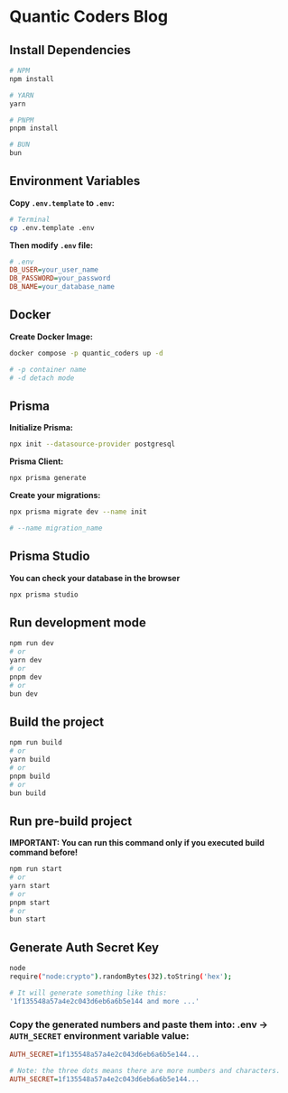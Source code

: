 # Quantic Coders Blog

## Install Dependencies

```bash
# NPM
npm install

# YARN
yarn

# PNPM
pnpm install

# BUN
bun
```

## Environment Variables

**Copy ```.env.template``` to ```.env```:**

```bash
# Terminal
cp .env.template .env
```

**Then modify ```.env``` file:**

```ini
# .env
DB_USER=your_user_name
DB_PASSWORD=your_password
DB_NAME=your_database_name
```

## Docker

**Create Docker Image:**

```bash
docker compose -p quantic_coders up -d

# -p container name
# -d detach mode
```

## Prisma

**Initialize Prisma:**

```bash
npx init --datasource-provider postgresql
```

**Prisma Client:**

```bash
npx prisma generate
```

**Create your migrations:**

```bash
npx prisma migrate dev --name init

# --name migration_name
```

## Prisma Studio

**You can check your database in the browser**

```bash
npx prisma studio
```

## Run development mode

```bash
npm run dev
# or
yarn dev
# or
pnpm dev
# or
bun dev
```

## Build the project

```bash
npm run build
# or
yarn build
# or
pnpm build
# or
bun build
```

## Run pre-build project

**IMPORTANT: You can run this command only if you executed build command before!**

```bash
npm run start
# or
yarn start
# or
pnpm start
# or
bun start
```
## Generate Auth Secret Key

```bash
node
require("node:crypto").randomBytes(32).toString('hex');

# It will generate something like this:
'1f135548a57a4e2c043d6eb6a6b5e144 and more ...'
```

### Copy the generated numbers and paste them into: .env -> ```AUTH_SECRET``` environment variable value:

```ini
AUTH_SECRET=1f135548a57a4e2c043d6eb6a6b5e144...

# Note: the three dots means there are more numbers and characters.
AUTH_SECRET=1f135548a57a4e2c043d6eb6a6b5e144...
```
